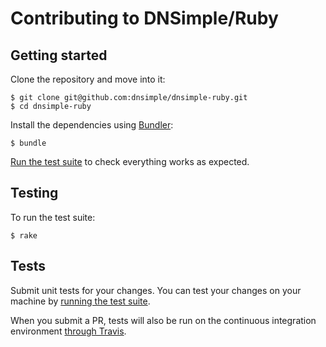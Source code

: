 # Contributing to DNSimple/Ruby

## Getting started

Clone the repository and move into it:

```
$ git clone git@github.com:dnsimple/dnsimple-ruby.git
$ cd dnsimple-ruby
```

Install the dependencies using [Bundler](http://bundler.io/):

```
$ bundle
```

[Run the test suite](#testing) to check everything works as expected.


## Testing

To run the test suite:

```
$ rake
```


## Tests

Submit unit tests for your changes. You can test your changes on your machine by [running the test suite](#testing).

When you submit a PR, tests will also be run on the continuous integration environment [through Travis](https://travis-ci.org/dnsimple/dnsimple-ruby).

